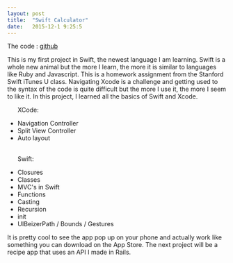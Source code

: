 ```yaml
---
layout: post
title:  "Swift Calculator"
date:   2015-12-1 9:25:5
---
```

The code : [github] <br>

This is my first project in Swift, the newest language I am learning.
Swift is a whole new animal but the more I learn, the more it is similar to languages like Ruby and Javascript. This is a homework assignment from the Stanford Swift iTunes U class. Navigating Xcode is a challenge and getting used to the syntax of the code is quite difficult but the more I use it, the more I seem to like it. In this project, I learned all the basics of Swift and Xcode.
<ul>
	<p>XCode:</p>
	<li>Navigation Controller</li>
	<li>Split View Controller</li>
	<li>Auto layout</li>
	<br>
	<p>Swift:</p>
	<li>Closures</li>
	<li>Classes</li>
	<li>MVC's in Swift</li>
	<li>Functions</li>
	<li>Casting</li>
	<li>Recursion</li>
	<li>init</li>
	<li>UIBeizerPath / Bounds / Gestures</li>
</ul>

It is pretty cool to see the app pop up on your phone and actually work like something you can download on the App Store. The next project will be a recipe app that uses an API I made in Rails.




[github]: https://github.com/drewburns/stanfordCalulator



